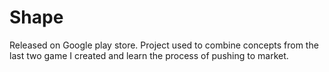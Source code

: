 # Shape
Released on Google play store. Project used to combine concepts from the last two game I created and learn the process of pushing to market.

